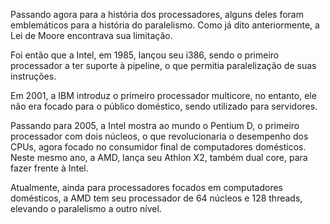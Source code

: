 Passando agora para a história dos processadores, alguns deles foram emblemáticos para a história do paralelismo. Como já dito anteriormente, a Lei de Moore encontrava sua limitação.

Foi então que a Intel, em 1985, lançou seu i386, sendo o primeiro processador a ter suporte à pipeline, o que permitia paralelização de suas instruções.

Em 2001, a IBM introduz o primeiro processador multicore, no entanto, ele não era focado para o público doméstico, sendo utilizado para servidores.

Passando para 2005, a Intel mostra ao mundo o Pentium D, o primeiro processador com dois núcleos, o que revolucionaria o desempenho dos CPUs, agora focado no consumidor final de computadores domésticos. Neste mesmo ano, a AMD, lança seu Athlon X2, também dual core, para fazer frente à Intel.

Atualmente, ainda para processadores focados em computadores domésticos, a AMD tem seu processador de 64 núcleos e 128 threads, elevando o paralelismo a outro nível.